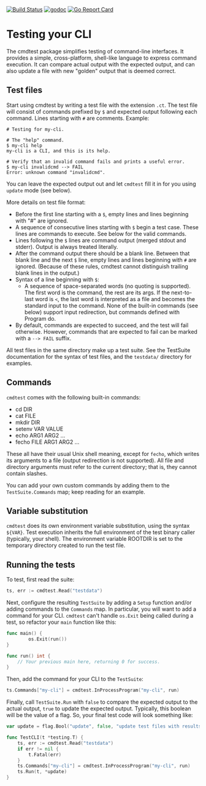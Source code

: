 [![Build Status](https://travis-ci.org/google/go-cmdtest.svg?branch=master)](https://travis-ci.org/google/go-cmdtest)
[![godoc](https://godoc.org/github.com/google/go-cmdtest?status.svg)](https://godoc.org/github.com/google/go-cmdtest)
[![Go Report Card](https://goreportcard.com/badge/github.com/google/go-cmdtest)](https://goreportcard.com/report/github.com/google/go-cmdtest)

# Testing your CLI

The cmdtest package simplifies testing of command-line interfaces. It provides a
simple, cross-platform, shell-like language to express command execution. It can
compare actual output with the expected output, and can also update a file with
new "golden" output that is deemed correct.

## Test files

Start using cmdtest by writing a test file with the extension `.ct`. The test
file will consist of commands prefixed by `$` and expected output following each
command. Lines starting with `#` are comments. Example:

```
# Testing for my-cli.

# The "help" command.
$ my-cli help
my-cli is a CLI, and this is its help.

# Verify that an invalid command fails and prints a useful error.
$ my-cli invalidcmd --> FAIL
Error: unknown command "invalidcmd".
```

You can leave the expected output out and let `cmdtest` fill it in for you using
`update` mode (see below).

More details on test file format:

*   Before the first line starting with a `$`, empty lines and lines beginning
    with "#" are ignored.
*   A sequence of consecutive lines starting with `$` begin a test case. These
    lines are commands to execute. See below for the valid commands.
*   Lines following the `$` lines are command output (merged stdout and stderr).
    Output is always treated literally.
*   After the command output there should be a blank line. Between that blank
    line and the next `$` line, empty lines and lines beginning with `#` are
    ignored. (Because of these rules, cmdtest cannot distinguish trailing blank
    lines in the output.)
*   Syntax of a line beginning with `$`:
    *   A sequence of space-separated words (no quoting is supported). The first
        word is the command, the rest are its args. If the next-to-last word is
        `<`, the last word is interpreted as a file and becomes the standard
        input to the command. None of the built-in commands (see below) support
        input redirection, but commands defined with Program do.
*   By default, commands are expected to succeed, and the test will fail
    otherwise. However, commands that are expected to fail can be marked with a
    `--> FAIL` suffix.

All test files in the same directory make up a test suite. See the TestSuite
documentation for the syntax of test files, and the `testdata/` directory for
examples.

## Commands

`cmdtest` comes with the following built-in commands:

*   cd DIR
*   cat FILE
*   mkdir DIR
*   setenv VAR VALUE
*   echo ARG1 ARG2 ...
*   fecho FILE ARG1 ARG2 ...

These all have their usual Unix shell meaning, except for `fecho`, which writes
its arguments to a file (output redirection is not supported). All file and
directory arguments must refer to the current directory; that is, they cannot
contain slashes.

You can add your own custom commands by adding them to the `TestSuite.Commands`
map; keep reading for an example.

## Variable substitution

`cmdtest` does its own environment variable substitution, using the syntax
`${VAR}`. Test execution inherits the full environment of the test binary caller
(typically, your shell). The environment variable ROOTDIR is set to the
temporary directory created to run the test file.

## Running the tests

To test, first read the suite:

```go
ts, err := cmdtest.Read("testdata")
```

Next, configure the resulting `TestSuite` by adding a `Setup` function and/or
adding commands to the `Commands` map. In particular, you will want to add a
command for your CLI. `cmdtest` can't handle `os.Exit` being called during a
test, so refactor your `main` function like this:

```go
func main() {
        os.Exit(run())
}

func run() int {
    // Your previous main here, returning 0 for success.
}
```

Then, add the command for your CLI to the `TestSuite`:

```go
ts.Commands["my-cli"] = cmdtest.InProcessProgram("my-cli", run)
```

Finally, call `TestSuite.Run` with `false` to compare the expected output to the
actual output, `true` to update the expected output. Typically, this boolean
will be the value of a flag. So, your final test code will look something like:

```go
var update = flag.Bool("update", false, "update test files with results")

func TestCLI(t *testing.T) {
    ts, err := cmdtest.Read("testdata")
    if err != nil {
        t.Fatal(err)
    }
    ts.Commands["my-cli"] = cmdtest.InProcessProgram("my-cli", run)
    ts.Run(t, *update)
}
```
